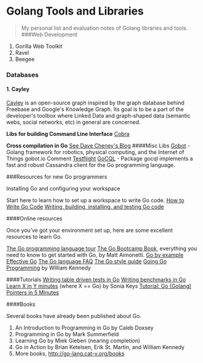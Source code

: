 Golang Tools and Libraries
======================
> My personal list and evaluation notes of Golang libraries and tools.
###Web Development 
1. Gorilla Web Toolkit
2. Ravel
3. Beegee

### Databases

#### 1. Cayley
[Cayley](https://github.com/google/cayley) is an open-source graph inspired by the graph database behind Freebase and Google's Knowledge Graph. Its goal is to be a part of the developer's toolbox where Linked Data and graph-shaped data (semantic webs, social networks, etc) in general are concerned.

**Libs for building Command Line Interface** 
[Cobra](https://github.com/spf13/cobra)

**Cross compilation in Go**
[See Dave Cheney's Blog](http://dave.cheney.net/2013/07/09/an-introduction-to-cross-compilation-with-go-1-1)
####Misc Libs
[Gobot](http://gobot.io/) - Golang framework for robotics, physical computing, and the Internet of Things 
gobot.io  Comment
[Testflight](https://github.com/drewolson/testflight)
[GoCQL](https://github.com/gocql/gocql) - Package gocql implements a fast and robust Cassandra client for the Go programming language.

###Resources for new Go programmers

Installing Go and configuring your workspace

Start here to learn how to set up a workspace to write Go code.
[How to Write Go Code](http://golang.org/doc/code.html)
[Writing, building, installing, and testing Go code](https://www.youtube.com/watch?v=XCsL89YtqCs)

####Online resources

Once you’ve got your environment set up, here are some excellent resources to learn Go.

[The Go programming language tour](http://tour.golang.org/#1)
[The Go Bootcamp Book](http://www.golangbootcamp.com/book/), everything you need to know to get started with Go, by Matt Aimonetti.
[Go by example](https://gobyexample.com/)
[Effective Go](http://golang.org/doc/effective_go.html)
[The Go language FAQ](http://golang.org/doc/faq)
[The Go style guide](https://code.google.com/p/go-wiki/wiki/Style)
[Going Go Programming](http://www.goinggo.net/) by WIlliam Kennedy

####Tutorials
[Writing table driven tests in Go](http://dave.cheney.net/2013/06/09/writing-table-driven-tests-in-go)
[Writing benchmarks in Go](http://dave.cheney.net/2013/06/30/how-to-write-benchmarks-in-go)
[Learn X in Y minutes](http://learnxinyminutes.com/docs/go/) (where X == Go) by Sonia Keys
[Tutorial: Go (Golang) Pointers in 5 Minutes](http://www.giantflyingsaucer.com/blog/?p=4720)

####Books

Several books have already been published about Go.

 1. An Introduction to Programming in Go by Caleb Doxsey
 2. Programming in Go by Mark Summerfield
 3. Learning Go by Miek Gieben (nearing completion)
 4. Go in Action by Brian Ketelsen, Erik St. Martin, and William Kennedy
 5. More books, http://go-lang.cat-v.org/books

